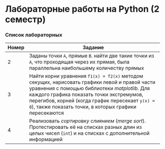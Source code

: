# Лабораторные работы на Python (2 семестр)
### Список лабораторных
| Номер | Задание |
|-------|---------|
| 2 | Заданы точки `А`, прямые `В`. найти две такие точки из `А`, что проходящая через их прямая, была параллельна наибольшему количеству прямых |
| 3 | Найти корни уравнения `f1(x) = f2(x)` методом секущих, нарисовать графики левой и правой части уравнения с помощью библиотеки *matplotlib*. Для каждого графика показать точки экстремумов, перегибов, корней (когда график пересекает `y(x) = 0`), также показать точки, в которых графики пересекаются |
| 4 | Реализовать *сортировку слиянием* (*merge sort*). Протестировать её на списках разных длин из целых чисел (`int`) и на списках с дополнительной информацией |
